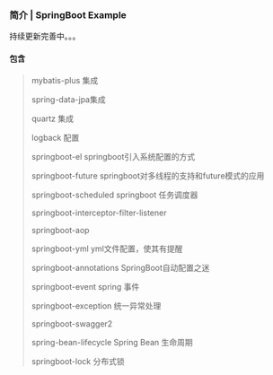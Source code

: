 ### 简介 | SpringBoot Example
持续更新完善中。。。
#### 包含 
>mybatis-plus 集成 
>
>spring-data-jpa集成
>
>quartz 集成 
>
>logback 配置
>
>springboot-el springboot引入系统配置的方式
>
>springboot-future springboot对多线程的支持和future模式的应用
>
>springboot-scheduled springboot 任务调度器
>
>springboot-interceptor-filter-listener
>
>springboot-aop
>
>springboot-yml  yml文件配置，使其有提醒
>
>springboot-annotations SpringBoot自动配置之迷
>
>springboot-event spring 事件
>
>springboot-exception 统一异常处理
>
>springboot-swagger2 
>
>spring-bean-lifecycle Spring Bean 生命周期
>
>springboot-lock 分布式锁

